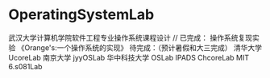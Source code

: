 # OperatingSystemLab

武汉大学计算机学院软件工程专业操作系统课程设计 //
已完成：
操作系统复现实验 《Orange's:一个操作系统的实现》
待完成：（预计暑假和大三完成）
清华大学 UcoreLab
南京大学 jyyOSLab
华中科技大学 OSLab
IPADS ChcoreLab
MIT 6.s081Lab
